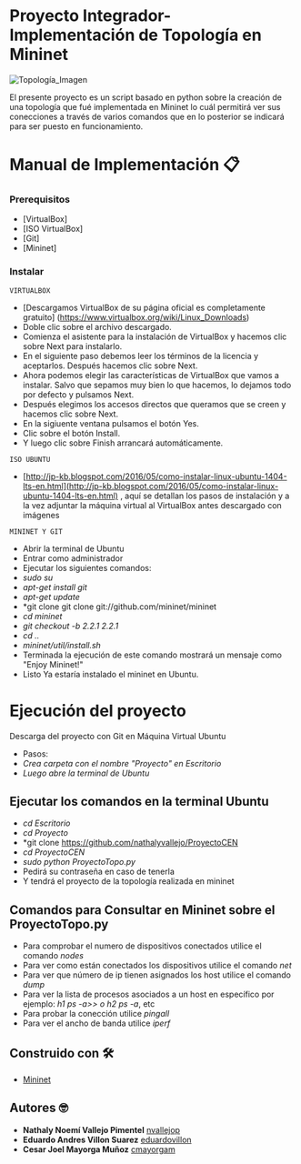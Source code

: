 # Proyecto Integrador-Implementación de Topología en Mininet

![Topología_Imagen](https://user-images.githubusercontent.com/55612360/65429064-25026100-dddb-11e9-86c5-54fcfb3d300f.PNG)


El presente proyecto es un script basado en python sobre la creación de  una topología que fué implementada en Mininet lo cuál permitirá ver sus conecciones a través de varios comandos que en lo posterior se indicará para ser puesto en funcionamiento.

# Manual de Implementación 📋

### Prerequisitos

* [VirtualBox]
* [ISO VirtualBox]
* [Git]
* [Mininet]

### Instalar
```
VIRTUALBOX
```
* [Descargamos VirtualBox de su página oficial es completamente gratuito] (https://www.virtualbox.org/wiki/Linux_Downloads) 
* Doble clic sobre el archivo descargado.
* Comienza el asistente para la instalación de VirtualBox y hacemos clic sobre Next para instalarlo.
* En el siguiente paso debemos leer los términos de la licencia y aceptarlos. Después hacemos clic sobre Next. 
* Ahora podemos elegir las características de VirtualBox que vamos a instalar. Salvo que sepamos muy bien lo que hacemos, lo dejamos todo por defecto y pulsamos Next.
* Después elegimos los accesos directos que queramos que se creen y hacemos clic sobre Next.
* En la sigiuente ventana pulsamos el botón Yes.
* Clic sobre el botón Install.
* Y luego clic sobre Finish arrancará automáticamente.  
```
ISO UBUNTU
```
* [http://jp-kb.blogspot.com/2016/05/como-instalar-linux-ubuntu-1404-lts-en.html](http://jp-kb.blogspot.com/2016/05/como-instalar-linux-ubuntu-1404-lts-en.html) , aquí se detallan los pasos de instalación y a la vez adjuntar la máquina virtual al VirtualBox antes descargado con imágenes 


```
MININET Y GIT
```
* Abrir la terminal de Ubuntu
* Entrar como administrador
* Ejecutar los siguientes comandos:
* *sudo su* 
* *apt-get install git*
* *apt-get update* 
* *git clone git clone git://github.com/mininet/mininet
* *cd mininet*
* *git checkout -b 2.2.1 2.2.1*
* *cd ..*
* *mininet/util/install.sh* 
* Terminada la ejecución de este comando mostrará un mensaje como "Enjoy Mininet!"
* Listo Ya estaría instalado el mininet en Ubuntu.  


# Ejecución del proyecto

Descarga del proyecto con Git en Máquina Virtual Ubuntu 
* Pasos:
* *Crea carpeta con el nombre "Proyecto" en Escritorio* 
* *Luego abre la terminal de Ubuntu*

## Ejecutar los comandos en la terminal Ubuntu
* *cd Escritorio*
* *cd Proyecto*
* *git clone  https://github.com/nathalyvallejo/ProyectoCEN
* *cd ProyectoCEN*
* *sudo python ProyectoTopo.py*
* Pedirá su contraseña en caso de tenerla
* Y tendrá el proyecto de la topología realizada en mininet

## Comandos para Consultar en Mininet sobre el ProyectoTopo.py

* Para comprobar el numero de dispositivos conectados utilice el comando *nodes*
* Para ver como están conectados los dispositivos utilice el comando *net*
* Para ver que número de ip tienen asignados los host utilice el comando *dump*
* Para ver la lista de procesos asociados a un host en específico por ejemplo: *h1 ps -a>> o h2 ps -a*, etc  
* Para probar la conección utilice *pingall*
* Para ver el ancho de banda utilice *iperf*


## Construido con 🛠️

* [Mininet](http://mininet.org/)


## Autores 🤓
* **Nathaly Noemí Vallejo Pimentel** [nvallejop](https://github.com/nvallejop/ProyectoCEN)
* **Eduardo Andres Villon Suarez** [eduardovillon](https://github.com/eduardovillon/ProyectoCEN)
* **Cesar Joel Mayorga Muñoz** [cmayorgam](https://github.com/cmayorgam/ProyectoCEN)

